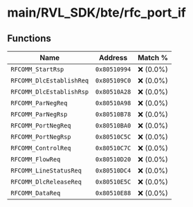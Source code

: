 # main/RVL_SDK/bte/rfc_port_if

## Functions

| Name | Address | Match % |
|------|---------|---------|
| `RFCOMM_StartRsp` | `0x80510994` | :x: (0.0%) |
| `RFCOMM_DlcEstablishReq` | `0x805109C0` | :x: (0.0%) |
| `RFCOMM_DlcEstablishRsp` | `0x80510A28` | :x: (0.0%) |
| `RFCOMM_ParNegReq` | `0x80510A98` | :x: (0.0%) |
| `RFCOMM_ParNegRsp` | `0x80510B78` | :x: (0.0%) |
| `RFCOMM_PortNegReq` | `0x80510BA0` | :x: (0.0%) |
| `RFCOMM_PortNegRsp` | `0x80510C5C` | :x: (0.0%) |
| `RFCOMM_ControlReq` | `0x80510C7C` | :x: (0.0%) |
| `RFCOMM_FlowReq` | `0x80510D20` | :x: (0.0%) |
| `RFCOMM_LineStatusReq` | `0x80510DC4` | :x: (0.0%) |
| `RFCOMM_DlcReleaseReq` | `0x80510E5C` | :x: (0.0%) |
| `RFCOMM_DataReq` | `0x80510E88` | :x: (0.0%) |